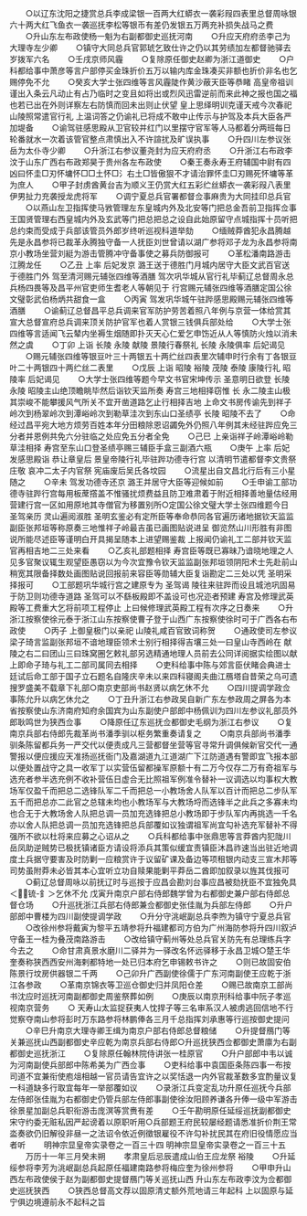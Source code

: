<!-- { "loadSidebar": true } -->
　　○以辽东沈阳之捷赏总兵李成梁银一百两大红蟒衣一袭彩叚四表里总督周咏银六十两大红飞鱼衣一袭巡抚李松等银币有差仍发银五万两充补损失战马之费
　　○升山东左布政使杨一魁为右副都御史巡抚河南
　　○升应天府府丞李己为大理寺左少卿
　　○镇守大同总兵官郭琥乞致仕许之仍以其劳绩加左都督驰驿去岁拨军六名
　　○壬戌京师风霾
　　○复除原任御史赵卿为浙江道御史
　　○户科都给事中萧彦等言户部停买金珠折价五万以输内库金珠凑买非额也折价非名也乞赐停免不允
　　○癸亥大学士张四维等言风霾陡作黄沙蔽天臣等恭睹  高皇帝祖训谨出入条云凡动止有占乃临时之变且如将出或烈风迅雷逆前而来此神之报也国之福也若已出在外则详察左右防慎而回未出则止伏望  皇上思绎明训克谨天戒今次春祀  山陵照常遣官行礼  上温词答之仍谕礼已将成不敢中止传示与护驾及本兵大臣各严加堤备
　　○谕驾驻感思殿从卫官较并红门以里摆守官军等人马都着分两班每日轮番就水一次着该管官整点肃慎出入不许諠扰及旷误执事
　　○升四川左参议张岳为太仆寺少卿
　　○升浙江右参议董尧封为应天府府丞
　　○升浙江右布政李汶于山东广西右布政郑昊于贵州各左布政使
　　○秦王奏永寿王府辅国中尉有四凶曰怀圭□刃怀墉怀□□土怀□氵右土□皆傲狠不才请治罪怀圭□刃赐死怀墉等革为庶人
　　○甲子封虏酋黄台吉为顺义王仍赏大红五彩纻丝蟒衣一袭彩叚八表里伊男扯力充袭授龙虎将军
　　○调宁夏总兵官署都督佥事麻贵为大同挂印总兵官
　　○以燕山左卫指挥使马敩管理左东皇城内外及北安等门把总金吾前卫指挥佥事王国贤管理右西皇城内外及玄武等门把总把总之设自此始原留守点城指挥十员听把总约束而受成于兵部该管员外郎岁终听巡视科道举劾
　　○缅贼莽酋犯永昌腾越先是永昌参将已裁革永腾独守备一人抚臣刘世曾请以湖广参将邓子龙为永昌参将南京小教场坐营刘綎为游击管腾冲守备事使之募兵防御报可
　　○革松潘南路游击江腾龙任
　　○乙丑  上率  后妃发京  潞王送于德胜门月城内居守大臣文武百官送于德胜门外  驾至清河赐元辅张四维等酒膳  驾次巩华城从官行礼毕蓟辽总督周永总兵杨四畏等及昌平州官吏师生耆老人等朝见于  行宫赐元辅张四维等酒膳定国公徐文璧彰武伯杨炳共甜食一盒
　　○丙寅  驾发巩华城午驻跸感思殿赐元辅张四维等酒膳
　　○谕蓟辽总督昌平总兵调来官军防护劳苦着照八年例与京营一体给赏其宣大总督宣府总兵调来顶关防护官军也着人赏银三钱俱兵部处给
　　○大学士张四维等言适闻飞云辇内坐褥生烟随即扑灭天心仁爱乞申饬近从人等慎防火烛以消未然之虞
　　○丁卯  上诣  长陵  永陵  献陵  景陵行春祭礼  长陵  永陵俱率  后妃谒见
　　○赐元辅张四维等银豆叶三十两银五十两纻丝四表里次辅申时行余有丁各银豆叶二十两银四十两纻丝二表里
　　○戊辰  上诣  昭陵  裕陵  茂陵  泰陵  康陵行礼  昭陵率  后妃谒见
　　○大学士张四维等题今早文书官宋坤传示  圣意明日欲登  长陵  永陵  昭陵主山绝顶瞻眺毕然后诣钦天监所奏  寿宫三地相择窃惟  长  永二陵主山极其崇峻不能攀援风气所关不宜开凿道路乞止行相择吉地  上命文书房传谕先到祥子岭次到杨翠岭次到潭峪岭次到勒草洼次到东山口圣绩亭  长陵  昭陵不去了
　　○命经过昌平宛大地方烦劳百姓本年分田粮除恩诏蠲免外仍照八年例其未经驻跸应免三分者并恩例共免六分驻临之处应免五分者全免
　　○己巳  上亲诣祥子岭潭峪岭勒草洼相择  寿宫至东山口登圣绩亭赐三辅臣手盒三副酒六瓶
　　○庚午  上率  后妃发感思殿诣  恭让章皇后  景皇帝陵行礼毕驻跸功德寺行宫  以清明节遣都督李文贵祭  庄敬  哀冲二太子内官祭  宪庙废后吴氏各坟园
　　○流星出自文昌北行后有三小星随之
　　○辛未  驾发功德寺还京  潞王并居守大臣等迎候如前
　　○壬申谕工部功德寺驻跸行宫每用板蓆撘盖不惟骚扰烦费益且防卫难肃着于附近相择善地量估经用营建行宫一区如用原地其寺僧官为移置别所○定国公徐文璧大学士张四维题今日  圣驾亲历  灵山遍阅淑胜  圣明玄鉴必有定所臣等奉命恭同各官遍历诸地据钦天监监副臣张邦垣等称原奏三地惟祥子岭最吉虽已画图贴说进呈  御览然山川形胜有非图说所能尽述臣等谨明白开具揭呈随本上进望赐鉴裁  上报闻仍谕礼工二部并钦天监官再相吉地二三处来看
　　○乙亥礼部题相择  寿宫臣等既已寡昧乃谙晓地理之人见多官聚议辄生观望臣愚窃以为今次宜豫令钦天监监副张邦垣领阴阳术士先赴前山稍宽其限备择数处画图贴说回报前来容臣等勋辅大臣复诣勘定二三处以凭  圣明采择报可
　　○工部题巩华城行宫之建原专为  圣驾谒  陵往来驻跸而设且城池巩固易于防卫则功德寺道路  圣驾可以不繇板殿即不盖设可也况迩者预建  寿宫及修理武英殿等工费重大乞将前项工程停止  上曰候修理武英殿工程有次序之日奏来
　　○升浙江按察使徐元泰于浙江山东按察使曹子登于山西广东按察使徐时可于广西各右布政使
　　○丙子  上御皇极门以亲祀  山陵礼咸百官致词称贺
　　○通政使司左参议梁子琦言监副张邦垣不谙地理臣领术士别行相择得吉壤三处一曰皇山寺西岭在  献陵之右二曰团山三曰珠窝圈乞敕礼部另选精通地理人员前去公同详阅据实绘图以献  上即命子琦与礼工二部司属同去相择
　　○吏科给事中陈与郊言臣伏睹会典进士廷试后命工部于国子立石题名自隆庆辛未以来四科寝阁夫曲江鴈塔自昔荣之乌可遗搜罗盛美不载章下礼部○南京吏部尚书赵贤以病乞休不允
　　○四川提调学政佥事陈允升以病乞休允之
　　○丁丑升浙江右参政吴自新广东左参政周之屏各为本省按察使山东济南府知府余国宾为山东副使户部郎中杨佩训为四川左参议礼部员外郎耿鸣世为狭西佥事
　　○降原任辽东巡抚佥都御史毛纲为浙江右参议
　　○复南京兵部右侍郎先裁革尚书潘季驯以枢务繁重奏请复之
　　○南京兵部尚书潘季驯条陈留都兵务一严交代以便责成凡三营都督坐营等官寻常升调俱候新官交代一通警报以便应援应天准扬巡抚衙门及嘉湖道九江道湖广下江防道遇有警即宜飞报本部以便处置战守之具一收军丁以实营伍留都操军原额十有二万今仅存二万有奇祖军与选充者参半选充例不收补营伍日虚合无比照祖军例准令替补一议调选以均事权大教场军仅盈千而把总二选锋队军二千而把总一小教场舍人队军以百计而把总二步队军五千而把总亦二此官之总辖未均也小教场军与大教场埒而选锋半之此兵之多寡未均也合无于大教场舍人队把总调一员加充选锋把总小教场即于步队军内再挑选一千名亦以舍人队把总调一员加充选锋把总兵部覆如议独谓祖军尚宜勾补选充军替补不得强所不欲以杜将来应募之心诏从之
　　○兵科都给事中张鼎思等言莽酋内犯陇川岳凤助逆贼势已极抚镇诸臣方请设将添兵其策似缓宜责镇臣沐昌祚速当出驻近地调度土兵据守要害及时防剿一应粮赏许于议留矿课及备边等项租银内动支三宣木邦等司势虽附莽未必皆其本心宜听立功自赎果能剿平莽岳二酋即加叙录以旌其伐报可
　　○蓟辽总督周咏以前抚辽时与巡按于应昌会勘刘台事应昌被劾抚臣不宜独免具＜锍-釒＞乞休不允  戊寅升南京户部右侍郎魏学曾为右都御史兼户部右侍郎总督仓场
　　○升巡抚浙江兵部右侍郎兼佥都御史张佳胤为兵部左侍郎
　　○升户部郎中曹楼为四川副使提调学政
　　○升分守洮岷副总兵李煦为镇守宁夏总兵官
　　○改徐州参将戴寅为黎平五靖参将升福建都司方伯为广州海防参将升四川叙泸守备王一桂为叠茂南路游击
　　○改给镇守蓟州等处总兵官关防先有总理练兵字今去之
　　○命甘肃真景水磨川二驿并为一驿改名怀远驿移于永昌卫城○楚王华奎奏称狭西西安州海剌都特地一处已归本府乞申锡敕书许之
　　○则已故固安伯陈景行坟房供器银二千两
　　○己卯升广西副使徐儒于广东河南副使王应乾于浙江各参政
　　○革南京锦衣等卫巡仓御史归并凤阳仓差
　　○赐已故南京工部尚书沈应时巡抚河南副都御史周鉴祭葬如例
　　○庚辰以南京刑科给事中阮子孝巡视南京营务
　　○  天寿山太监捉获夷人忱捍子等三名审系汉人被虏逃回信地不行觉察夺南山参将彭时万东路参将林鹏俸各三月千总指挥刘承惠等行巡按御史提问
　　○辛巳升南京大理寺卿王缉为南京户部右侍郎总督粮储
　　○升提督鴈门等关兼巡抚山西副都御史辛应乾为南京兵部右侍郎○升巡抚狭西佥都御史萧廪为右副都御史巡抚浙江
　　○复除原任翰林院侍讲张一桂原官
　　○升户部郎中韦以诚为河南副使兵部郎中陈希美为广西佥事
　　○吏科给事中袁国臣条陈四事一布按司道不宜兼衔使庖俎相越一官员请告宜许之以奖恬退一内外官裁革数多宜酌量议复一科道缺多行取宜每年一举部覆如议
　　○录浙江兵变定乱功升原任巡抚今兵部左侍郎张佳胤为右都御史仍管兵部左侍郎事副使徐汝阳顾养谦各升俸一级中军游击徐景星加副总兵职衔游击庞溟等赏赉有差
　　○壬午勘明原任延绥巡抚副都御史宋守约委无赃私因严起谤着以原职听用○兵部题王府民较屡经题请悉准折价荆王常泴奏欲仍旧解役非昼一之法诏令依近例徵银雇役不许勾补扰民其在府旧役情愿应当者听
　　明神宗显皇帝实录卷之一百三十四
明神宗显皇帝实录卷之一百三十五
　　万历十一年三月癸未朔
　　孝肃皇后忌辰遣成山伯王应龙祭  裕陵
　　○升延绥参将李芳为洮岷副总兵起原任福建南路参将梅应奎为徐州参将
　　○甲申升山西左布政使侯于赵为副都御史提督鴈门等关巡抚山西  升山东左布政李汶为佥都御史巡抚狭西
　　○狭西总督高文荐以固原清丈额外荒地请三年起科  上以固原与延宁俱边境遵前永不起科之旨
